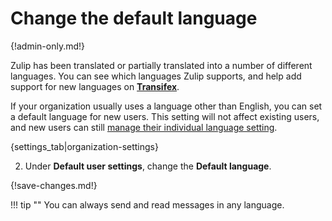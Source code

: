 # Change the default language

{!admin-only.md!}

Zulip has been translated or partially translated into a number of different
languages. You can see which languages Zulip supports, and help add support
for new languages on **[Transifex](https://www.transifex.com/zulip/zulip/)**.

If your organization usually uses a language other than English, you can set
a default language for new users. This setting will not affect existing
users, and new users can still
[manage their individual language setting](change-your-language).

{settings_tab|organization-settings}

2. Under **Default user settings**, change the **Default language**.

{!save-changes.md!}

!!! tip ""
    You can always send and read messages in any language.
